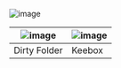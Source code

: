 ![image](https://github.com/pyrosprites/pyrosprites/assets/90645120/950dfea0-1b19-4954-ab7e-6b4b598fcc53)

| ![image](https://github.com/pyrosprites/pyrosprites/assets/90645120/47d52a8f-0d1b-4bd8-9828-e1fda50e066f) | ![image](https://github.com/pyrosprites/pyrosprites/assets/90645120/d3202a96-0fcc-4809-a3c7-44e051f7e5f7) |
|-----|-----|
|Dirty Folder |Keebox|
